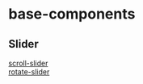 # base-components
## Slider
[scroll-slider](https://kyr1eee.github.io/base-components/scroll-slider/index.html)
<br>
[rotate-slider](https://kyr1eee.github.io/base-components/rotate-slider/index.html)
<br>
